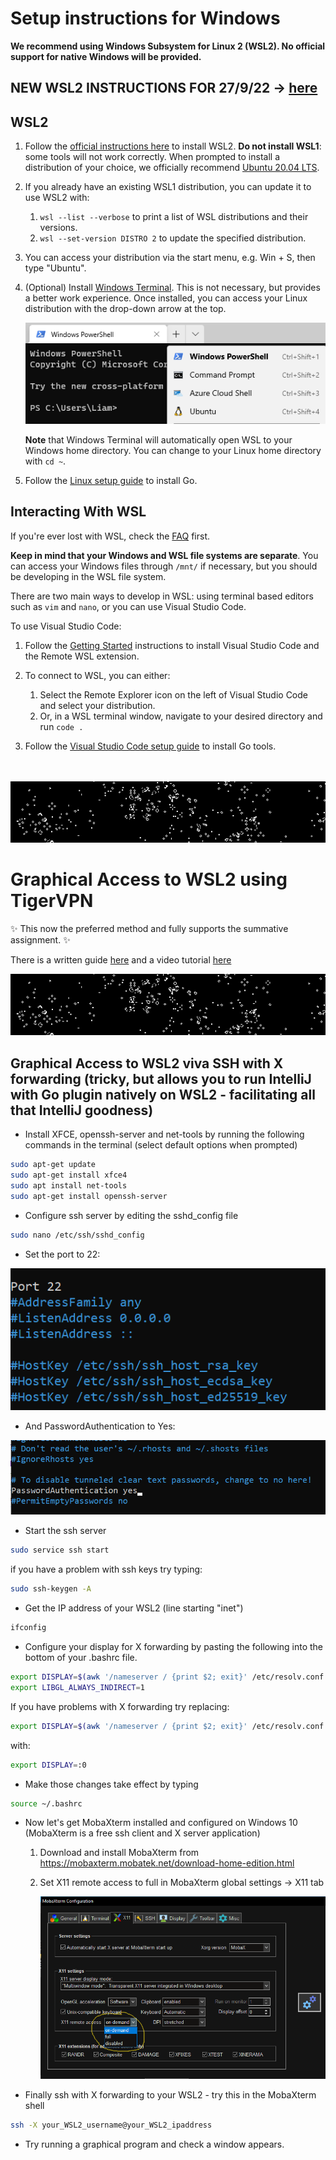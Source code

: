 # Setup instructions for Windows

**We recommend using Windows Subsystem for Linux 2 (WSL2). No official support for native Windows will be provided.**

## NEW WSL2 INSTRUCTIONS FOR 27/9/22 -> [here](https://seis.bristol.ac.uk/~sh1670/Windows.html) 

## WSL2

1. Follow the [official instructions here](https://docs.microsoft.com/en-us/windows/wsl/install-win10) to install WSL2. **Do not install WSL1**: some tools will not work correctly. When prompted to install a distribution of your choice, we officially recommend [Ubuntu 20.04 LTS](https://www.microsoft.com/store/apps/9n6svws3rx71).

1. If you already have an existing WSL1 distribution, you can update it to use WSL2 with:
        
    1. `wsl --list --verbose` to print a list of WSL distributions and their versions.
    1. `wsl --set-version DISTRO 2` to update the specified distribution.

1. You can access your distribution via the start menu, e.g. Win + S, then type "Ubuntu".

1. (Optional) Install [Windows Terminal](https://www.microsoft.com/en-gb/p/windows-terminal/9n0dx20hk701). This is not necessary, but provides a better work experience. Once installed, you can access your Linux distribution with the drop-down arrow at the top.  

    ![Windows Terminal Drop Down](content/windows-terminal.png)

    **Note** that Windows Terminal will automatically open WSL to your Windows home directory. You can change to your Linux home directory with `cd ~`.

1. Follow the [Linux setup guide](./linux.md) to install Go.

## Interacting With WSL

If you're ever lost with WSL, check the [FAQ](https://docs.microsoft.com/en-us/windows/wsl/faq) first.

**Keep in mind that your Windows and WSL file systems are separate**. You can access your Windows files through `/mnt/` if necessary, but you should be developing in the WSL file system.

There are two main ways to develop in WSL: using terminal based editors such as `vim` and `nano`, or you can use Visual Studio Code.  

To use Visual Studio Code:

1. Follow the [Getting Started](https://code.visualstudio.com/docs/remote/wsl#_getting-started) instructions to install Visual Studio Code and the Remote WSL extension. 

1. To connect to WSL, you can either:
    1. Select the Remote Explorer icon on the left of Visual Studio Code and select your distribution.
    1. Or, in a WSL terminal window, navigate to your desired directory and run `code .` 

1. Follow the [Visual Studio Code setup guide](/editors/vscode.md) to install Go tools.

\
\
![gol](content/gol.png)
# Graphical Access to WSL2 using TigerVPN
:sparkles: This now the preferred method and fully supports the summative assignment. :sparkles:

There is a written guide [here](wsl2withvnc.md) and a video tutorial [here](https://web.microsoftstream.com/video/9365b0ef-9cb7-46a4-9341-e3c0cb7f6c06)

![gol](content/gol.png)


## Graphical Access to WSL2 viva SSH with X forwarding (tricky, but allows you to run IntelliJ with Go plugin natively on WSL2 - facilitating all that IntelliJ goodness)

* Install XFCE, openssh-server and net-tools by running the following commands in the terminal (select default options when prompted)

```bash
sudo apt-get update 
sudo apt-get install xfce4
sudo apt install net-tools       
sudo apt-get install openssh-server 
```

* Configure ssh server by editing the sshd_config file

```bash
sudo nano /etc/ssh/sshd_config
```

* Set the port to 22:

![Port setting](content/port.png)
    
* And PasswordAuthentication to Yes:

![PasswordYes](content/password_yes.png)

* Start the ssh server
```bash
sudo service ssh start
```

if you have a problem with ssh keys try typing:
```bash
sudo ssh-keygen -A
```


* Get the IP address of your WSL2 (line starting "inet") 
```bash
ifconfig
```

* Configure your display for X forwarding by pasting the following into the bottom of your .bashrc file. 
```bash
export DISPLAY=$(awk '/nameserver / {print $2; exit}' /etc/resolv.conf 2>/dev/null):0
export LIBGL_ALWAYS_INDIRECT=1
```

If you have problems with X forwarding try replacing:

```bash
export DISPLAY=$(awk '/nameserver / {print $2; exit}' /etc/resolv.conf 2>/dev/null):0
```

with:

```bash
export DISPLAY=:0
```

* Make those changes take effect by typing
```bash
source ~/.bashrc
```

* Now let's get MobaXterm installed and configured on Windows 10 (MobaXterm is a free ssh client and X server application)
	1. Download and install MobaXterm from https://mobaxterm.mobatek.net/download-home-edition.html
	1. Set X11 remote access to full in MobaXterm global settings -> X11 tab
		
		![mobaxterm](content/mobaxterm.png)
		
* Finally ssh with X forwarding to your WSL2 - try this in the MobaXterm shell

```bash
ssh -X your_WSL2_username@your_WSL2_ipaddress
```

* Try running a graphical program and check a window appears. 
